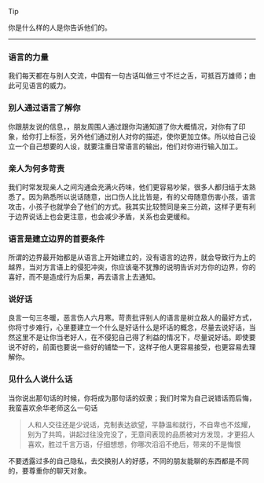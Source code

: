 > [!TIP]
> 你是什么样的人是你告诉他们的。


---
### 语言的力量
我们每天都在与别人交流，中国有一句古话叫做三寸不烂之舌，可抵百万雄师；由此可见语言的威力。
### 别人通过语言了解你
你跟朋友说的信息，，朋友周围人通过跟你沟通知道了你大概情况，对你有了印象，给你打上标签，另外他们通过别人对你的描述，使你更加立体。所以给自己设立一个自己想要的人设，就要注重日常语言的输出，他们对你进行输入加工。
### 亲人为何多苛责
我们时常发现亲人之间沟通会充满火药味，他们更容易吵架，很多人都归结于太熟悉了。因为熟悉所以说话随意，出口伤人比比皆是，有的父母随意伤害小孩，语言攻击，小孩子也就学会了他们的方式。我其实比较赞同是亲三分疏，这样子更有利于边界说话上也会更注意，也会减少矛盾，关系也会更缓和。
### 语言是建立边界的首要条件
所谓的边界最开始都是从语言上开始建立的，没有语言的边界，就会导致行为上的越界，当对方言语上的侵犯冲突，你应该毫不犹豫的说明告诉对方你的边界，你的喜好，而不是造成行为后果，再去语言上去通知。
### 说好话
良言一句三冬暖，恶言伤人六月寒。苛责批评别人的语言是树立敌人的最好方式，你将寸步难行，心里要建立一个什么是好话什么是坏话的概念，尽量去说好话，当然这里不是让你当老好人，在不侵犯自己得了利益的情况下，尽量说好话。即使要说不好的，前面也要说一些好的铺垫一下，这样子他人更容易接受，也更容易去理解你。
### 见什么人说什么话

当你说出那句话的时候，你将成为那句话的奴隶；我们时常为自己说错话而后悔，我蛮喜欢余华老师这么一句话

> 人和人交往还是少说话，克制表达欲望，平静温和就行，不自卑也不炫耀，别为了共鸣，讲起过往没完没了，无意间表现的品质被对方发现，才更招人喜欢，胜过千言万语，仔细想想，你哪次滔滔不绝后，带来的不是悔恨

不要透露过多的自己隐私，去交换别人的好感，不同的朋友能聊的东西都是不同的，要尊重你的聊天对象。